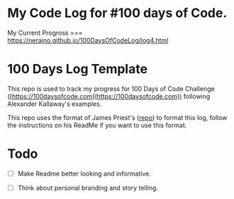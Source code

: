 # My Code Log for #100 days of Code.
My Current Progross === https://nerajno.github.io/100DaysOfCodeLog/log4.html

# 100 Days Log Template<!-- omit in toc -->

This repo is used to track my progress for  100 Days of Code Challenge ([https://100daysofcode.com](https://100daysofcode.com)) following Alexander Kallaway's examples.

This repo uses the format of James Priest's ([repo](https://github.com/james-priest/100-days-log)) to format this log, follow the instructions on his ReadMe if you want to use this format. 

# Todo
- [ ] Make Readme better looking and informative.
- [ ] Think about personal branding and story telling. 

